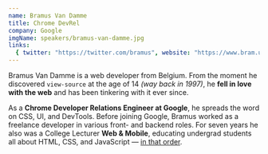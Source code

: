 ```yaml
---
name: Bramus Van Damme
title: Chrome DevRel
company: Google
imgName: speakers/bramus-van-damme.jpg
links:
  { twitter: "https://twitter.com/bramus", website: "https://www.bram.us/" }
---
```


Bramus Van Damme is a web developer from Belgium. From the moment he discovered `view-source` at the age of 14 _(way back in 1997)_, he **fell in love with the web** and has been tinkering with it ever since.

As a **Chrome Developer Relations Engineer at Google**, he spreads the word on CSS, UI, and DevTools. Before joining Google, Bramus worked as a freelance developer in various front- and backend roles. For seven years he also was a College Lecturer **Web & Mobile**, educating undergrad students all about HTML, CSS, and JavaScript — [in that order](https://css-tricks.com/embrace-the-platform/).
